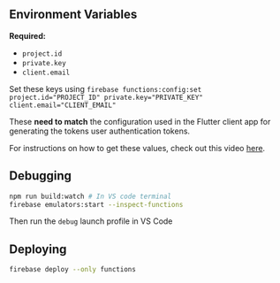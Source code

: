 ## Environment Variables

**Required:**

- `project.id`
- `private.key`
- `client.email`

Set these keys using `firebase functions:config:set project.id="PROJECT_ID" private.key="PRIVATE_KEY" client.email="CLIENT_EMAIL"`

These **need to match** the configuration used in the Flutter client app for generating the tokens user authentication tokens.

For instructions on how to get these values, check out this video [here](https://youtu.be/T8SZv6h2WbY?t=1232).

## Debugging

```sh
npm run build:watch # In VS code terminal
firebase emulators:start --inspect-functions
```

Then run the `debug` launch profile in VS Code

## Deploying

```sh
firebase deploy --only functions
```